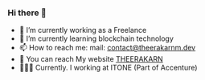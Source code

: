 ### Hi there 👋

- 🔭 I’m currently working as a Freelance
- 🌱 I’m currently learning blockchain technology
- 📫 How to reach me: mail: [contact@theerakarnm.dev](contact@theerakarnm.dev)
- 🔹 You can reach My website [THEERAKARN](https://theerakarnm.dev)
- 👨🏻‍💻 Currently. I working at ITONE (Part of Accenture)



